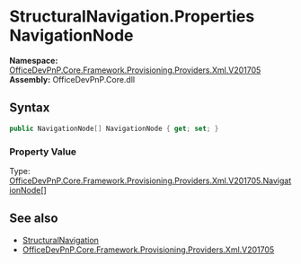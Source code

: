 # StructuralNavigation.Properties NavigationNode
  

**Namespace:** [OfficeDevPnP.Core.Framework.Provisioning.Providers.Xml.V201705](OfficeDevPnP.Core.Framework.Provisioning.Providers.Xml.V201705.md)  
**Assembly:** OfficeDevPnP.Core.dll  
## Syntax
```C#
public NavigationNode[] NavigationNode { get; set; }
```

### Property Value
Type: [OfficeDevPnP.Core.Framework.Provisioning.Providers.Xml.V201705.NavigationNode[]](OfficeDevPnP.Core.Framework.Provisioning.Providers.Xml.V201705.NavigationNode.md)  

## See also
- [StructuralNavigation](OfficeDevPnP.Core.Framework.Provisioning.Providers.Xml.V201705.StructuralNavigation.md) 
- [OfficeDevPnP.Core.Framework.Provisioning.Providers.Xml.V201705](OfficeDevPnP.Core.Framework.Provisioning.Providers.Xml.V201705.md) 
